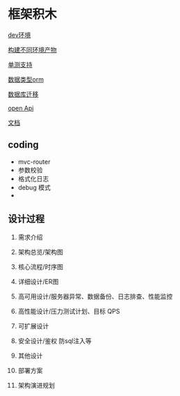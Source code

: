 # 框架积木

[dev环境](%E6%A1%86%E6%9E%B6%E7%A7%AF%E6%9C%A8%20f3abe63b24ef418bb9f9c917e5a18926/dev%E7%8E%AF%E5%A2%83%20809d566222ca4ef28a155fb22e9fc88f.md)

[构建不同环境产物](%E6%A1%86%E6%9E%B6%E7%A7%AF%E6%9C%A8%20f3abe63b24ef418bb9f9c917e5a18926/%E6%9E%84%E5%BB%BA%E4%B8%8D%E5%90%8C%E7%8E%AF%E5%A2%83%E4%BA%A7%E7%89%A9%2070fe434660af4d34af7017632005b408.md)

[单测支持](%E6%A1%86%E6%9E%B6%E7%A7%AF%E6%9C%A8%20f3abe63b24ef418bb9f9c917e5a18926/%E5%8D%95%E6%B5%8B%E6%94%AF%E6%8C%81%20686b29d63bc54ca4903e183d596b4d54.md)

[数据类型orm](%E6%A1%86%E6%9E%B6%E7%A7%AF%E6%9C%A8%20f3abe63b24ef418bb9f9c917e5a18926/%E6%95%B0%E6%8D%AE%E7%B1%BB%E5%9E%8Borm%200b0be4ec46674c8d9836b8e55035b40b.md)

[数据库迁移](%E6%A1%86%E6%9E%B6%E7%A7%AF%E6%9C%A8%20f3abe63b24ef418bb9f9c917e5a18926/%E6%95%B0%E6%8D%AE%E5%BA%93%E8%BF%81%E7%A7%BB%205c77e69947184059b9aa9abd458f0cf5.md)

[open Api](%E6%A1%86%E6%9E%B6%E7%A7%AF%E6%9C%A8%20f3abe63b24ef418bb9f9c917e5a18926/open%20Api%20e8e9cb5f0de7490eb9578bde80bd65b2.md)

[文档](%E6%A1%86%E6%9E%B6%E7%A7%AF%E6%9C%A8%20f3abe63b24ef418bb9f9c917e5a18926/%E6%96%87%E6%A1%A3%20dae81cfa7bda49378d4b0dbd2b80ac1a.md)

## coding

- mvc-router
- 参数校验
- 格式化日志
- debug 模式
- 

## 设计过程

1. 需求介绍

2. 架构总览/架构图

3. 核心流程/时序图

4. 详细设计/ER图

5. 高可用设计/服务器异常、数据备份、日志排查、性能监控

6. 高性能设计/压力测试计划、目标 QPS

7. 可扩展设计

8. 安全设计/鉴权 防sql注入等

9. 其他设计

10. 部署方案

11. 架构演进规划